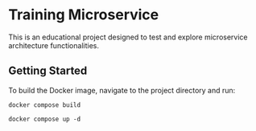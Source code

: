 # Training Microservice

This is an educational project designed to test and explore microservice architecture functionalities.

## Getting Started

To build the Docker image, navigate to the project directory and run:

```shell
docker compose build
```

```shell
docker compose up -d
```